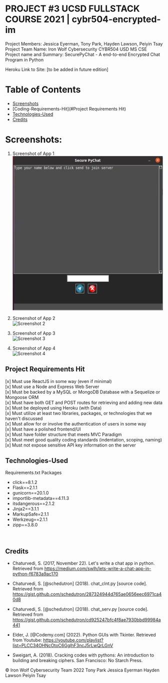 # PROJECT #3 UCSD FULLSTACK COURSE 2021 | cybr504-encrypted-im

Project Members: Jessica Eyerman, Tony Park, Hayden Lawson, Peiyin Tsay <br>
Project Team Name: Iron Wolf Cybersecurity CYBR504 USD MS CSE <br>
Project name and Summary: SecurePyChat - A end-to-end Encrypted Chat Program in Python <br>

Heroku Link to Site: [to be added in future edition]

# Table of Contents

- [Screenshots](#screenshots)
- [Coding-Requirements-Hit](#Project Requirements Hit)
- [Technologies-Used](#Technologies-Used)
- [Credits](#Credits)

# Screenshots:

1. Screenshot of App 1
   <br>
   ![Screenshot 1](./public/images/screenshot1.jpg)

2. Screenshot of App 2
   <br>
   ![Screenshot 2](./WIMC/front-end/public/images/screenshot2.jpg)

3. Screenshot of App 3
   <br>
   ![Screenshot 3](./WIMC/front-end/public/images/screenshot3.jpg)

4. Screenshot of App 4
   <br>
   ![Screenshot 4](./WIMC/front-end/public/images/screenshot4.jpg)

## Project Requirements Hit

[x] Must use ReactJS in some way (even if minimal) <br>
[x] Must use a Node and Express Web Server <br>
[x] Must be backed by a MySQL or MongoDB Database with a Sequelize or Mongoose ORM <br>
[x] Must have both GET and POST routes for retrieving and adding new data <br>
[x] Must be deployed using Heroku (with Data) <br>
[x] Must utilize at least two libraries, packages, or technologies that we haven't discussed <br>
[x] Must allow for or involve the authentication of users in some way <br>
[x] Must have a polished frontend/UI <br>
[x] Must have folder structure that meets MVC Paradigm <br>
[x] Must meet good quality coding standards (indentation, scoping, naming) <br>
[x] Must not expose sensitive API key information on the server <br>

## Technologies-Used

Requirements.txt Packages

- click==8.1.2 <br>
- Flask==2.1.1 <br>
- gunicorn==20.1.0 <br>
- importlib-metadata==4.11.3 <br>
- itsdangerous==2.1.2 <br>
- Jinja2==3.1.1 <br>
- MarkupSafe=2.1.1 <br>
- Werkzeug==2.1.1 <br>
- zipp==3.8.0 <br>
  <br> <br>

## Credits

- Chaturvedi, S. (2017, November 22). Let's write a chat app in python. Retrieved from https://medium.com/swlh/lets-write-a-chat-app-in-python-f6783a9ac170

- Chaturvedi, S. [@schedutron] (2018). chat_clnt.py [source code]. Retrieved from https://gist.github.com/schedutron/287324944d765ae0656eec6971ca40d8

- Chaturvedi, S. [@schedutron] (2018). chat_serv.py [source code]. Retrieved from https://gist.github.com/schedutron/cd925247bfc4f8ae7930bbd99984a441

- Elder, J. [@Codemy.com] (2022). Python GUIs with Tkinter. Retrieved from Youtube: https://youtube.com/playlist?list=PLCC34OHNcOtoC6GglhF3ncJ5rLwQrLGnV

- Sweigart, A. (2018). Cracking codes with pythons: An introduction to building and breaking ciphers. San Francisco: No Starch Press.

© Iron Wolf Cybersecurity Team 2022
Tony Park Jessica Eyerman Hayden Lawson Peiyin Tsay
